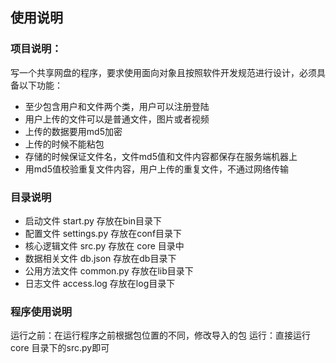 ## 使用说明
### 项目说明：
写一个共享网盘的程序，要求使用面向对象且按照软件开发规范进行设计，必须具备以下功能：
* 至少包含用户和文件两个类，用户可以注册登陆
* 用户上传的文件可以是普通文件，图片或者视频
* 上传的数据要用md5加密
* 上传的时候不能粘包
* 存储的时候保证文件名，文件md5值和文件内容都保存在服务端机器上
* 用md5值校验重复文件内容，用户上传的重复文件，不通过网络传输

### 目录说明
* 启动文件 start.py 存放在bin目录下
* 配置文件 settings.py 存放在conf目录下
* 核心逻辑文件 src.py 存放在 core 目录中
* 数据相关文件 db.json 存放在db目录下
* 公用方法文件 common.py 存放在lib目录下
* 日志文件 access.log 存放在log目录下
### 程序使用说明
运行之前：在运行程序之前根据包位置的不同，修改导入的包
运行：直接运行core 目录下的src.py即可